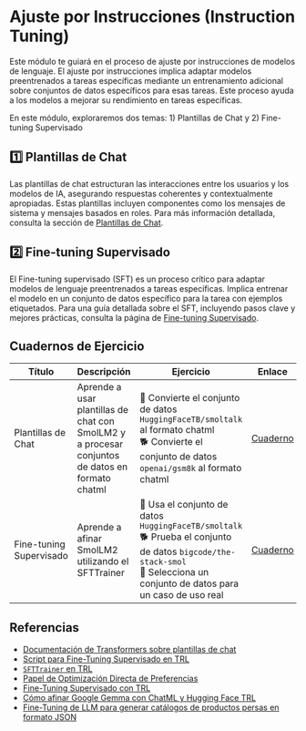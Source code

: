 # Ajuste por Instrucciones (Instruction Tuning)

Este módulo te guiará en el proceso de ajuste por instrucciones de modelos de lenguaje. El ajuste por instrucciones implica adaptar modelos preentrenados a tareas específicas mediante un entrenamiento adicional sobre conjuntos de datos específicos para esas tareas. Este proceso ayuda a los modelos a mejorar su rendimiento en tareas específicas.

En este módulo, exploraremos dos temas: 1) Plantillas de Chat y 2) Fine-tuning Supervisado

## 1️⃣ Plantillas de Chat

Las plantillas de chat estructuran las interacciones entre los usuarios y los modelos de IA, asegurando respuestas coherentes y contextualmente apropiadas. Estas plantillas incluyen componentes como los mensajes de sistema y mensajes basados en roles. Para más información detallada, consulta la sección de [Plantillas de Chat](./chat_templates.md).

## 2️⃣ Fine-tuning Supervisado

El Fine-tuning supervisado (SFT) es un proceso crítico para adaptar modelos de lenguaje preentrenados a tareas específicas. Implica entrenar el modelo en un conjunto de datos específico para la tarea con ejemplos etiquetados. Para una guía detallada sobre el SFT, incluyendo pasos clave y mejores prácticas, consulta la página de [Fine-tuning Supervisado](./supervised_fine_tuning.md).

## Cuadernos de Ejercicio

| Título | Descripción | Ejercicio | Enlace | Colab |
|--------|-------------|-----------|--------|-------|
| Plantillas de Chat | Aprende a usar plantillas de chat con SmolLM2 y a procesar conjuntos de datos en formato chatml | 🐢 Convierte el conjunto de datos `HuggingFaceTB/smoltalk` al formato chatml <br> 🐕 Convierte el conjunto de datos `openai/gsm8k` al formato chatml | [Cuaderno](./notebooks/chat_templates_example.ipynb) | <a target="_blank" href="https://colab.research.google.com/github/huggingface/smol-course/blob/main/1_instruction_tuning/notebooks/chat_templates_example.ipynb"><img src="https://colab.research.google.com/assets/colab-badge.svg" alt="Abrir en Colab"/></a> |
| Fine-tuning Supervisado | Aprende a afinar SmolLM2 utilizando el SFTTrainer | 🐢 Usa el conjunto de datos `HuggingFaceTB/smoltalk` <br> 🐕 Prueba el conjunto de datos `bigcode/the-stack-smol` <br> 🦁 Selecciona un conjunto de datos para un caso de uso real | [Cuaderno](./notebooks/sft_finetuning_example.ipynb) | <a target="_blank" href="https://colab.research.google.com/github/huggingface/smol-course/blob/main/1_instruction_tuning/notebooks/sft_finetuning_example.ipynb"><img src="https://colab.research.google.com/assets/colab-badge.svg" alt="Abrir en Colab"/></a> |

## Referencias

- [Documentación de Transformers sobre plantillas de chat](https://huggingface.co/docs/transformers/main/en/chat_templating)
- [Script para Fine-Tuning Supervisado en TRL](https://github.com/huggingface/trl/blob/main/examples/scripts/sft.py)
- [`SFTTrainer` en TRL](https://huggingface.co/docs/trl/main/en/sft_trainer)
- [Papel de Optimización Directa de Preferencias](https://arxiv.org/abs/2305.18290)
- [Fine-Tuning Supervisado con TRL](https://huggingface.co/docs/trl/main/en/tutorials/supervised_finetuning)
- [Cómo afinar Google Gemma con ChatML y Hugging Face TRL](https://www.philschmid.de/fine-tune-google-gemma)
- [Fine-Tuning de LLM para generar catálogos de productos persas en formato JSON](https://huggingface.co/learn/cookbook/en/fine_tuning_llm_to_generate_persian_product_catalogs_in_json_format)
